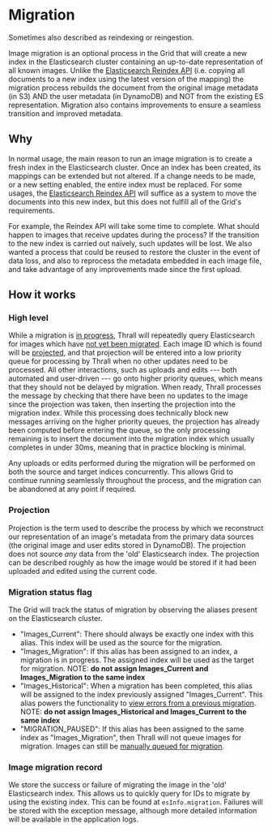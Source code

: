 # Migration

Sometimes also described as reindexing or reingestion.

Image migration is an optional process in the Grid that will create a new index
in the Elasticsearch cluster containing an up-to-date representation of all
known images. Unlike the [Elasticsearch Reindex API][es-reindex] (i.e. copying
all documents to a new index using the latest version of the mapping) the
migration process rebuilds the document from the original image metadata (in
S3) AND the user metadata (in DynamoDB) and NOT from the existing ES
representation. Migration also contains improvements to ensure a seamless
transition and improved metadata.

## Why

In normal usage, the main reason to run an image migration is to create a fresh
index in the Elasticsearch cluster. Once an index has been created, its mappings
can be extended but not altered. If a change needs to be made, or a new setting
enabled, the entire index must be replaced. For some usages, the [Elasticsearch
Reindex API][es-reindex] will suffice as a system to move the documents into
this new index, but this does not fulfill all of the Grid's requirements.

For example, the Reindex API will take some time to complete. What should happen
to images that receive updates during the process? If the transition to the new
index is carried out naïvely, such updates will be lost. We also wanted a
process that could be reused to restore the cluster in the event of data loss,
and also to reprocess the metadata embedded in each image file, and take
advantage of any improvements made since the first upload.

## How it works

### High level

While a migration is [in progress](#migration-status-flag), Thrall will
repeatedly query Elasticsearch for images which have [not yet been
migrated](#image-migration-record). Each image ID which is found will be
[projected](#projection), and that projection will be entered into a low
priority queue for processing by Thrall when no other updates need to be
processed.  All other interactions, such as uploads and edits --- both automated
and user-driven --- go onto higher priority queues, which means that they should
not be delayed by migration. When ready, Thrall processes the message by
checking that there have been no updates to the image since the projection was
taken, then inserting the projection into the migration index. While this
processing does technically block new messages arriving on the higher priority
queues, the projection has already been computed before entering the queue, so
the only processing remaining is to insert the document into the migration index
which usually completes in under 30ms, meaning that in practice blocking is
minimal.

Any uploads or edits performed during the migration will be performed on both
the source and target indices concurrently. This allows Grid to continue running
seamlessly throughout the process, and the migration can be abandoned at any
point if required.

### Projection

Projection is the term used to describe the process by which we reconstruct our
representation of an image's metadata from the primary data sources (the
original image and user edits stored in DynamoDB). The projection does not
source _any_ data from the 'old' Elasticsearch index. The projection can be
described roughly as how the image would be stored if it had been uploaded and
edited using the current code.

### Migration status flag

The Grid will track the status of migration by observing the aliases present on
the Elasticsearch cluster.

- "Images_Current": There should always be exactly one index with this alias.
  This index will be used as the source for the migration.
- "Images_Migration": If this alias has been assigned to an index, a migration
  is in progress. The assigned index will be used as the target for migration.
  NOTE: **do not assign Images_Current and Images_Migration to the same index**
- "Images_Historical": When a migration has been completed, this alias will be
  assigned to the index previously assigned "Images_Current". This alias powers
  the functionality to [view errors from a previous
  migration](./02-how-to.md#troubleshooting).
  NOTE: **do not assign Images_Historical and Images_Current to the same index**
- "MIGRATION_PAUSED": If this alias has been assigned to the same index as
  "Images_Migration", then Thrall will not queue images for migration. Images
  can still be [manually queued for migration](./02-how-to.md#running).

### Image migration record

We store the success or failure of migrating the image in the 'old'
Elasticsearch index. This allows us to quickly query for IDs to migrate by
using the existing index. This can be found at `esInfo.migration`. Failures will
be stored with the exception message, although more detailed information will be
available in the application logs.

[es-reindex]: https://www.elastic.co/guide/en/elasticsearch/reference/current/docs-reindex.html
